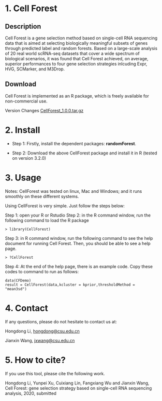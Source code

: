 
# 1. Cell Forest
## Description
Cell Forest is a gene selection method based on single-cell RNA sequencing data that is aimed at selecting biologically meaningful subsets of genes through predicted label and random forests. Based on a large-scale analysis of 20 real world scRNA-seq datasets that cover a wide spectrum of biological scenarios, it was found that Cell Forest achieved, on average, superior performances to four gene selection strategies inlcuding Expr, HVG, SCMarker, and M3Drop. 

## Download
Cell Forest is implemented as an R package, which is freely available for non-commercial use. 

Version Changes 
[CellForest_1.0.0.tar.gz](https://github.com/BioinformaticsCSU/CellForest/CellForest_1.0.0.tar.gz)

# 2. Install

- Step 1: Firstly, install the dependent packages: **randomForest**.

- Step 2: Download the above CellForest package and install it in R (tested on version 3.2.0)




# 3. Usage
Notes: CellForest was tested on linux, Mac and Windows; and it runs smoothly on these different systems.

Using CellForest is very simple. Just follow the steps below: 

Step 1: open your R or Rstudio 
Step 2: in the R command window, run the following command to load the R package
```
> library(CellForest)
```
Step 3: in R command window, run the following command to see the help document for running Cell Forest. Then, you should be able to see a help page.
```
> ?CellForest
```
Step 4: At the end of the help page, there is an example code. Copy these codes to command to run as follows:
```
data(CFDemo)
result = CellForest(data,kcluster = kprior,thresholdMethod = "mean3sd")
```

# 4. Contact
If any questions, please do not hesitate to contact us at: 

Hongdong Li, hongdong@csu.edu.cn

Jianxin Wang, jxwang@csu.edu.cn


# 5. How to cite?
If you use this tool, please cite the following work.

Hongdong Li, Yunpei Xu, Cuixiang Lin, Fangxiang Wu and Jianxin Wang, Cell Forest: gene selection strategy based on
single-cell RNA sequencing analysis, 2020, submitted  
